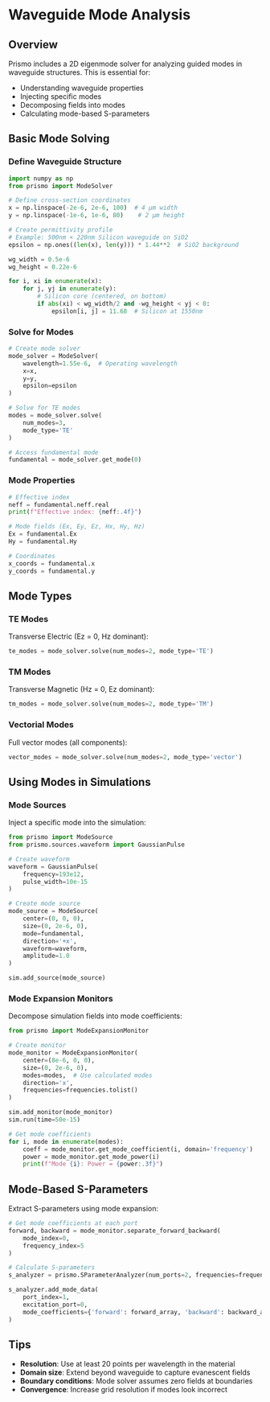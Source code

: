 # Waveguide Mode Analysis

## Overview

Prismo includes a 2D eigenmode solver for analyzing guided modes in waveguide structures. This is essential for:

- Understanding waveguide properties
- Injecting specific modes
- Decomposing fields into modes
- Calculating mode-based S-parameters

## Basic Mode Solving

### Define Waveguide Structure

```python
import numpy as np
from prismo import ModeSolver

# Define cross-section coordinates
x = np.linspace(-2e-6, 2e-6, 100)  # 4 μm width
y = np.linspace(-1e-6, 1e-6, 80)    # 2 μm height

# Create permittivity profile
# Example: 500nm × 220nm Silicon waveguide on SiO2
epsilon = np.ones((len(x), len(y))) * 1.44**2  # SiO2 background

wg_width = 0.5e-6
wg_height = 0.22e-6

for i, xi in enumerate(x):
    for j, yj in enumerate(y):
        # Silicon core (centered, on bottom)
        if abs(xi) < wg_width/2 and -wg_height < yj < 0:
            epsilon[i, j] = 11.68  # Silicon at 1550nm
```

### Solve for Modes

```python
# Create mode solver
mode_solver = ModeSolver(
    wavelength=1.55e-6,  # Operating wavelength
    x=x,
    y=y,
    epsilon=epsilon
)

# Solve for TE modes
modes = mode_solver.solve(
    num_modes=3,
    mode_type='TE'
)

# Access fundamental mode
fundamental = mode_solver.get_mode(0)
```

### Mode Properties

```python
# Effective index
neff = fundamental.neff.real
print(f"Effective index: {neff:.4f}")

# Mode fields (Ex, Ey, Ez, Hx, Hy, Hz)
Ex = fundamental.Ex
Hy = fundamental.Hy

# Coordinates
x_coords = fundamental.x
y_coords = fundamental.y
```

## Mode Types

### TE Modes

Transverse Electric (Ez = 0, Hz dominant):

```python
te_modes = mode_solver.solve(num_modes=2, mode_type='TE')
```

### TM Modes

Transverse Magnetic (Hz = 0, Ez dominant):

```python
tm_modes = mode_solver.solve(num_modes=2, mode_type='TM')
```

### Vectorial Modes

Full vector modes (all components):

```python
vector_modes = mode_solver.solve(num_modes=2, mode_type='vector')
```

## Using Modes in Simulations

### Mode Sources

Inject a specific mode into the simulation:

```python
from prismo import ModeSource
from prismo.sources.waveform import GaussianPulse

# Create waveform
waveform = GaussianPulse(
    frequency=193e12,
    pulse_width=10e-15
)

# Create mode source
mode_source = ModeSource(
    center=(0, 0, 0),
    size=(0, 2e-6, 0),
    mode=fundamental,
    direction='+x',
    waveform=waveform,
    amplitude=1.0
)

sim.add_source(mode_source)
```

### Mode Expansion Monitors

Decompose simulation fields into mode coefficients:

```python
from prismo import ModeExpansionMonitor

# Create monitor
mode_monitor = ModeExpansionMonitor(
    center=(8e-6, 0, 0),
    size=(0, 2e-6, 0),
    modes=modes,  # Use calculated modes
    direction='x',
    frequencies=frequencies.tolist()
)

sim.add_monitor(mode_monitor)
sim.run(time=50e-15)

# Get mode coefficients
for i, mode in enumerate(modes):
    coeff = mode_monitor.get_mode_coefficient(i, domain='frequency')
    power = mode_monitor.get_mode_power(i)
    print(f"Mode {i}: Power = {power:.3f}")
```

## Mode-Based S-Parameters

Extract S-parameters using mode expansion:

```python
# Get mode coefficients at each port
forward, backward = mode_monitor.separate_forward_backward(
    mode_index=0,
    frequency_index=5
)

# Calculate S-parameters
s_analyzer = prismo.SParameterAnalyzer(num_ports=2, frequencies=frequencies)

s_analyzer.add_mode_data(
    port_index=1,
    excitation_port=0,
    mode_coefficients={'forward': forward_array, 'backward': backward_array}
)
```

## Tips

- **Resolution**: Use at least 20 points per wavelength in the material
- **Domain size**: Extend beyond waveguide to capture evanescent fields
- **Boundary conditions**: Mode solver assumes zero fields at boundaries
- **Convergence**: Increase grid resolution if modes look incorrect
